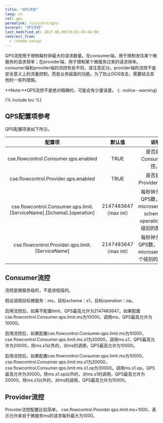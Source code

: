 ```yaml
---
title: "QPS流控"
lang: cn
ref: qps
permalink: /cn/users/qps/
excerpt: "QPS流控"
last_modified_at: 2017-06-06T10:01:43-04:00
redirect_from:
  - /theme-setup/
---
```


QPS流控用于限制每秒钟最大的请求数量。在consumer端，用于限制发往某个微服务的请求频率；在provider端，用于限制某个微服务过来的请求频率。consumer端和provider端的流控有些不同，请注意区分。provider端的流控不是安全意义上的流量控制，而是业务层面的功能。为了防止DOS攻击，需要结合其他的一些列措施。

**Note:**QPS流控不是绝对精确的，可能会有少量误差。
{: .notice--warning}

{% include toc %}

## QPS配置项参考

QPS配置项表如下所示。

|配置项|默认值|说明|
|:-----:|:------:|:-----:|
|cse.flowcontrol.Consumer.qps.enabled|TRUE|是否启用Consumer流控。|
|cse.flowcontrol.Provider.qps.enabled|TRUE|是否启用Provider流控。|
|cse.flowcontrol.Consumer.qps.limit.[ServiceName].[Schema].[operation]|2147483647 （max int）|每秒钟允许的QPS数，支持microservice、schema、operation三个级别的配置。|
|cse.flowcontrol.Provider.qps.limit.[ServiceName]|2147483647 （max int）|每秒钟允许的QPS数，仅支持microservice一个级别的配置。|

## Consumer流控

流控是微服务级的，不是进程级的。

假设调用目标微服务：ms，目标schema：s1，目标operation：op。

启用流控后，如果不配置limit，QPS最高允许为2147483647。如果配置cse.flowcontrol.Consumer.qps.limit.ms为10000。调用ms，QPS最高允许为10000。

启用流控后，如果配置cse.flowcontrol.Consumer.qps.limit.ms为10000，cse.flowcontrol.Consumer.qps.limit.ms.s1为20000。调用ms.s1，QPS最高允许为20000，除ms.s1以外的，对ms的调用，QPS最高允许为10000。

启用流控后，如果配置cse.flowcontrol.Consumer.qps.limit.ms为10000，cse.flowcontrol.Conusmer.qps.limit.ms.s1为20000，cse.flowcontrol.Consumer.qps.limit.ms.s1.op为30000。调用ms.s1.op，QPS最高允许为30000。除ms.s1.op以外的，对ms.s1的调用，QPS最高允许为20000。除ms.s1以外的，对ms的调用，QPS最高允许为10000。

## Provider流控

Provider流控配置比较简单， cse.flowcontrol.Provider.qps.limit.ms=1000，表示允许来自于微服务ms的请求每秒最大为1000。
